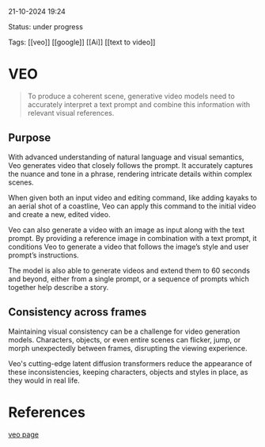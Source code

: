 
21-10-2024 19:24

Status: under progress

Tags: [[veo]] [[google]] [[Ai]] [[text to video]]


# VEO
>To produce a coherent scene, generative video models need to accurately interpret a text prompt and combine this information with relevant visual references.


## Purpose
With advanced understanding of natural language and visual semantics, Veo generates video that closely follows the prompt. It accurately captures the nuance and tone in a phrase, rendering intricate details within complex scenes.

When given both an input video and editing command, like adding kayaks to an aerial shot of a coastline, Veo can apply this command to the initial video and create a new, edited video.

Veo can also generate a video with an image as input along with the text prompt. By providing a reference image in combination with a text prompt, it conditions Veo to generate a video that follows the image’s style and user prompt’s instructions.

The model is also able to generate videos and extend them to 60 seconds and beyond, either from a single prompt, or a sequence of prompts which together help describe a story.

## Consistency across frames
Maintaining visual consistency can be a challenge for video generation models. Characters, objects, or even entire scenes can flicker, jump, or morph unexpectedly between frames, disrupting the viewing experience.

Veo's cutting-edge latent diffusion transformers reduce the appearance of these inconsistencies, keeping characters, objects and styles in place, as they would in real life.
# References
[veo page](https://deepmind.google/technologies/veo/#:~:text=Veo%20is%20our%20most%20capable,video%20generation%20model%20to%20date.)
